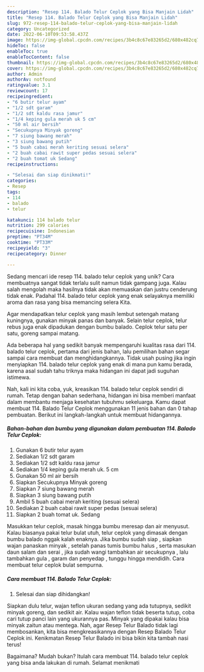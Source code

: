 ```yaml
---
description: "Resep 114. Balado Telur Ceplok yang Bisa Manjain Lidah"
title: "Resep 114. Balado Telur Ceplok yang Bisa Manjain Lidah"
slug: 972-resep-114-balado-telur-ceplok-yang-bisa-manjain-lidah
category: Uncategorized
date: 2022-06-10T09:53:58.437Z
image: https://img-global.cpcdn.com/recipes/3b4c8c67e83265d2/680x482cq70/114-balado-telur-ceplok-foto-resep-utama.jpg
hideToc: false
enableToc: true
enableTocContent: false
thumbnail: https://img-global.cpcdn.com/recipes/3b4c8c67e83265d2/680x482cq70/114-balado-telur-ceplok-foto-resep-utama.jpg
cover: https://img-global.cpcdn.com/recipes/3b4c8c67e83265d2/680x482cq70/114-balado-telur-ceplok-foto-resep-utama.jpg
author: Admin
authorAv: notfound
ratingvalue: 3.1
reviewcount: 17
recipeingredient:
- "6 butir telur ayam"
- "1/2 sdt garam"
- "1/2 sdt kaldu rasa jamur"
- "1/4 keping gula merah uk 5 cm"
- "50 ml air bersih"
- "Secukupnya Minyak goreng"
- "7 siung bawang merah"
- "3 siung bawang putih"
- "5 buah cabai merah keriting sesuai selera"
- "2 buah cabai rawit super pedas sesuai selera"
- "2 buah tomat uk Sedang"
recipeinstructions:

- "Selesai dan siap dinikmati!"
categories:
- Resep
tags:
- 114
- balado
- telur

katakunci: 114 balado telur 
nutrition: 299 calories
recipecuisine: Indonesian
preptime: "PT34M"
cooktime: "PT33M"
recipeyield: "3"
recipecategory: Dinner

---
```





Sedang mencari ide resep 114. balado telur ceplok yang unik? Cara membuatnya sangat tidak terlalu sulit namun tidak gampang juga. Kalau salah mengolah maka hasilnya tidak akan memuaskan dan justru cenderung tidak enak. Padahal 114. balado telur ceplok yang enak selayaknya memiliki aroma dan rasa yang bisa memancing selera Kita.





Agar mendapatkan telur ceplok yang masih lembut setengah matang kuningnya, gunakan minyak panas dan banyak. Selain telur ceplok, telur rebus juga enak dipadukan dengan bumbu balado. Ceplok telur satu per satu, goreng sampai matang.

Ada beberapa hal yang sedikit banyak mempengaruhi kualitas rasa dari 114. balado telur ceplok, pertama dari jenis bahan, lalu pemilihan bahan segar sampai cara membuat dan menghidangkannya. Tidak usah pusing jika ingin menyiapkan 114. balado telur ceplok yang enak di mana pun kamu berada, karena asal sudah tahu triknya maka hidangan ini dapat jadi suguhan istimewa.






Nah, kali ini kita coba, yuk, kreasikan 114. balado telur ceplok sendiri di rumah. Tetap dengan bahan sederhana, hidangan ini bisa memberi manfaat dalam membantu menjaga kesehatan tubuhmu sekeluarga. Kamu dapat membuat 114. Balado Telur Ceplok menggunakan 11 jenis bahan dan 0 tahap pembuatan. Berikut ini langkah-langkah untuk membuat hidangannya.

<!--inarticleads1-->

##### Bahan-bahan dan bumbu yang digunakan dalam pembuatan 114. Balado Telur Ceplok:

1. Gunakan 6 butir telur ayam
1. Sediakan 1/2 sdt garam
1. Sediakan 1/2 sdt kaldu rasa jamur
1. Sediakan 1/4 keping gula merah uk. 5 cm
1. Gunakan 50 ml air bersih
1. Siapkan Secukupnya Minyak goreng
1. Siapkan 7 siung bawang merah
1. Siapkan 3 siung bawang putih
1. Ambil 5 buah cabai merah keriting (sesuai selera)
1. Sediakan 2 buah cabai rawit super pedas (sesuai selera)
1. Siapkan 2 buah tomat uk. Sedang


Masukkan telur ceplok, masak hingga bumbu meresap dan air menyusut. Kalau biasanya pakai telur bulat utuh, telur ceplok yang dimasak dengan bumbu balado nggak kalah enaknya. Jika bumbu sudah siap , siapkan wajan panaskan minyak , setelah panas tumis bumbu halus , serta masukan daun salam dan serai , jika sudah wangi tambahkan air secukupnya , lalu tambahkan gula , garam dan penyedap , tunggu hingga mendidih. Cara membuat telur ceplok bulat sempurna. 

<!--inarticleads2-->

##### Cara membuat 114. Balado Telur Ceplok:


1. Selesai dan siap dihidangkan!

Siapkan dulu telur, wajan teflon ukuran sedang yang ada tutupnya, sedikit minyak goreng, dan sedikit air. Kalau wajan teflon tidak beserta tutup, coba cari tutup panci lain yang ukurannya pas. Minyak yang dipakai kalau bisa minyak zaitun atau mentega. Nah, agar Resep Telur Balado tidak lagi membosankan, kita bisa mengkreasikannya dengan Resep Balado Telur Ceplok ini. Kenikmatan Resep Telur Balado ini bisa bikin kita tambah nasi terus! 

Bagaimana? Mudah bukan? Itulah cara membuat 114. balado telur ceplok yang bisa anda lakukan di rumah. Selamat menikmati
